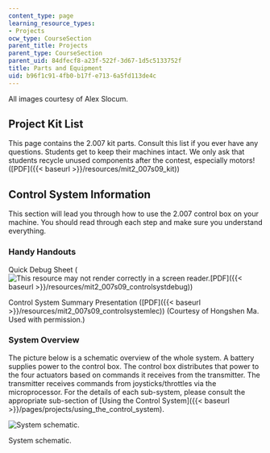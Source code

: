 ```yaml
---
content_type: page
learning_resource_types:
- Projects
ocw_type: CourseSection
parent_title: Projects
parent_type: CourseSection
parent_uid: 84dfecf8-a23f-522f-3d67-1d5c5133752f
title: Parts and Equipment
uid: b96f1c91-4fb0-b17f-e713-6a5fd113de4c
---
```


All images courtesy of Alex Slocum.

Project Kit List
----------------

This page contains the 2.007 kit parts. Consult this list if you ever have any questions. Students get to keep their machines intact. We only ask that students recycle unused components after the contest, especially motors! ([PDF]({{< baseurl >}}/resources/mit2_007s09_kit))

Control System Information
--------------------------

This section will lead you through how to use the 2.007 control box on your machine. You should read through each step and make sure you understand everything.

### Handy Handouts

Quick Debug Sheet (![This resource may not render correctly in a screen reader.](/images/inacessible.gif)[PDF]({{< baseurl >}}/resources/mit2_007s09_controlsystdebug))

Control System Summary Presentation ([PDF]({{< baseurl >}}/resources/mit2_007s09_controlsystemlec)) (Courtesy of Hongshen Ma. Used with permission.)

### System Overview

The picture below is a schematic overview of the whole system. A battery supplies power to the control box. The control box distributes that power to the four actuators based on commands it receives from the transmitter. The transmitter receives commands from joysticks/throttles via the microprocessor. For the details of each sub-system, please consult the appropriate sub-section of [Using the Control System]({{< baseurl >}}/pages/projects/using_the_control_system).

![System schematic.](/courses/mechanical-engineering/2-007-design-and-manufacturing-i-spring-2009/projects/system_schematic.jpg)

System schematic.